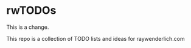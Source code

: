 # rwTODOs

This is a change.

This repo is a collection of TODO lists and ideas for raywenderlich.com

